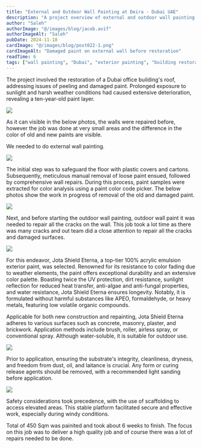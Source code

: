 ```yaml
---
title: "External and Outdoor Wall Painting at Deira - Dubai UAE"
description: "A project overview of external and outdoor wall painting in Deira, Dubai, including surface preparation, repairs, and paint selection."
author: "Saleh"
authorImage: "@/images/blog/jacob.avif"
authorImageAlt: "Saleh"
pubDate: 2024-11-18
cardImage: "@/images/blog/post022-1.png"
cardImageAlt: "Damaged paint on external wall before restoration"
readTime: 6
tags: ["wall painting", "Dubai", "exterior painting", "building restoration", "Deira"]
---
```


The project involved the restoration of a Dubai office building's roof, addressing issues of peeling and damaged paint. Prolonged exposure to sunlight and harsh weather conditions had caused extensive deterioration, revealing a ten-year-old paint layer.

![](@/images/blog/post022-1.png)

As it can visible in the below photos, the walls were repaired before, however the job was done at very small areas and the difference in the color of old and new paints are visible.

We needed to do external wall painting.

![](https://img1.wsimg.com/isteam/ip/c49a412a-7d5c-4c86-b371-17b58bdd84ac/20230809_113512.jpg/:/rs=w:1280)

The initial step was to safeguard the floor with plastic covers and cartons. Subsequently, meticulous manual removal of loose paint ensued, followed by comprehensive wall repairs. During this process, paint samples were extracted for color analysis using a paint color code picker. The below photos show the work in progress of removal of the old and damaged paint.

  

![](https://img1.wsimg.com/isteam/ip/c49a412a-7d5c-4c86-b371-17b58bdd84ac/WhatsApp%20Image%202023-08-17%20at%2007.32.34.jpeg/:/cr=t:0%25,l:0%25,w:100%25,h:100%25/rs=w:1280)

Next, and before starting the outdoor wall painting, outdoor wall paint it was needed to repair all the cracks on the wall. This job took a lot time as there was many cracks and out team did a close attention to repair all the cracks and damaged surfaces.

![](https://img1.wsimg.com/isteam/ip/c49a412a-7d5c-4c86-b371-17b58bdd84ac/WhatsApp%20Image%202023-08-22%20at%2020.42.32.jpeg/:/cr=t:0%25,l:0%25,w:100%25,h:100%25/rs=w:1280)

For this endeavor, Jota Shield Eterna, a top-tier 100% acrylic emulsion exterior paint, was selected. Renowned for its resistance to color fading due to weather elements, the paint offers exceptional durability and an extensive color palette. Boasting twice the UV protection, dirt resistance, sunlight reflection for reduced heat transfer, anti-algae and anti-fungal properties, and water resistance, Jota Shield Eterna ensures longevity. Notably, it is formulated without harmful substances like APEO, formaldehyde, or heavy metals, featuring low volatile organic compounds.

Applicable for both new construction and repainting, Jota Shield Eterna adheres to various surfaces such as concrete, masonry, plaster, and brickwork. Application methods include brush, roller, airless spray, or conventional spray. Although water-soluble, it is suitable for outdoor use.

  

![](https://img1.wsimg.com/isteam/ip/c49a412a-7d5c-4c86-b371-17b58bdd84ac/20230907_103702.jpg/:/cr=t:0%25,l:0%25,w:100%25,h:100%25/rs=w:1280)

Prior to application, ensuring the substrate's integrity, cleanliness, dryness, and freedom from dust, oil, and laitance is crucial. Any form or curing release agents should be removed, with a recommended light sanding before application.

  

![](https://img1.wsimg.com/isteam/ip/c49a412a-7d5c-4c86-b371-17b58bdd84ac/20230913_114945-873a065.jpg/:/cr=t:0%25,l:0%25,w:100%25,h:100%25/rs=w:1280)

Safety considerations took precedence, with the use of scaffolding to access elevated areas. This stable platform facilitated secure and effective work, especially during windy conditions.

Total of 450 Sqm was painited and took about 6 weeks to finish. The focus on this job was to deliver a high quality job and of course there was a lot of repairs needed to be done.